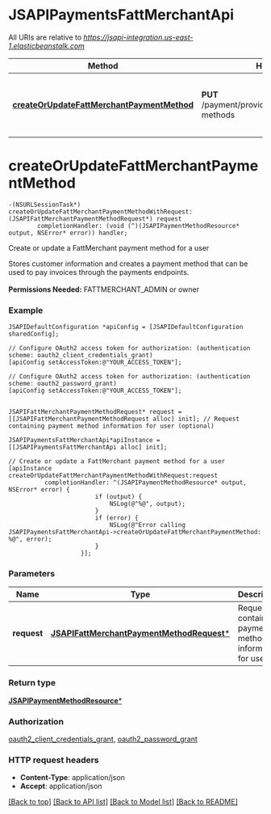 # JSAPIPaymentsFattMerchantApi

All URIs are relative to *https://jsapi-integration.us-east-1.elasticbeanstalk.com*

Method | HTTP request | Description
------------- | ------------- | -------------
[**createOrUpdateFattMerchantPaymentMethod**](JSAPIPaymentsFattMerchantApi.md#createorupdatefattmerchantpaymentmethod) | **PUT** /payment/provider/fattmerchant/payment-methods | Create or update a FattMerchant payment method for a user


# **createOrUpdateFattMerchantPaymentMethod**
```objc
-(NSURLSessionTask*) createOrUpdateFattMerchantPaymentMethodWithRequest: (JSAPIFattMerchantPaymentMethodRequest*) request
        completionHandler: (void (^)(JSAPIPaymentMethodResource* output, NSError* error)) handler;
```

Create or update a FattMerchant payment method for a user

Stores customer information and creates a payment method that can be used to pay invoices through the payments endpoints. <br><br><b>Permissions Needed:</b> FATTMERCHANT_ADMIN or owner

### Example 
```objc
JSAPIDefaultConfiguration *apiConfig = [JSAPIDefaultConfiguration sharedConfig];

// Configure OAuth2 access token for authorization: (authentication scheme: oauth2_client_credentials_grant)
[apiConfig setAccessToken:@"YOUR_ACCESS_TOKEN"];

// Configure OAuth2 access token for authorization: (authentication scheme: oauth2_password_grant)
[apiConfig setAccessToken:@"YOUR_ACCESS_TOKEN"];


JSAPIFattMerchantPaymentMethodRequest* request = [[JSAPIFattMerchantPaymentMethodRequest alloc] init]; // Request containing payment method information for user (optional)

JSAPIPaymentsFattMerchantApi*apiInstance = [[JSAPIPaymentsFattMerchantApi alloc] init];

// Create or update a FattMerchant payment method for a user
[apiInstance createOrUpdateFattMerchantPaymentMethodWithRequest:request
          completionHandler: ^(JSAPIPaymentMethodResource* output, NSError* error) {
                        if (output) {
                            NSLog(@"%@", output);
                        }
                        if (error) {
                            NSLog(@"Error calling JSAPIPaymentsFattMerchantApi->createOrUpdateFattMerchantPaymentMethod: %@", error);
                        }
                    }];
```

### Parameters

Name | Type | Description  | Notes
------------- | ------------- | ------------- | -------------
 **request** | [**JSAPIFattMerchantPaymentMethodRequest***](JSAPIFattMerchantPaymentMethodRequest.md)| Request containing payment method information for user | [optional] 

### Return type

[**JSAPIPaymentMethodResource***](JSAPIPaymentMethodResource.md)

### Authorization

[oauth2_client_credentials_grant](../README.md#oauth2_client_credentials_grant), [oauth2_password_grant](../README.md#oauth2_password_grant)

### HTTP request headers

 - **Content-Type**: application/json
 - **Accept**: application/json

[[Back to top]](#) [[Back to API list]](../README.md#documentation-for-api-endpoints) [[Back to Model list]](../README.md#documentation-for-models) [[Back to README]](../README.md)

